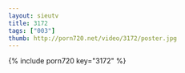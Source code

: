 ```yaml
--- 
layout: sieutv
title: 3172
tags: ["003"]
thumb: http://porn720.net/video/3172/poster.jpg
---
```

{% include porn720 key="3172" %} 
